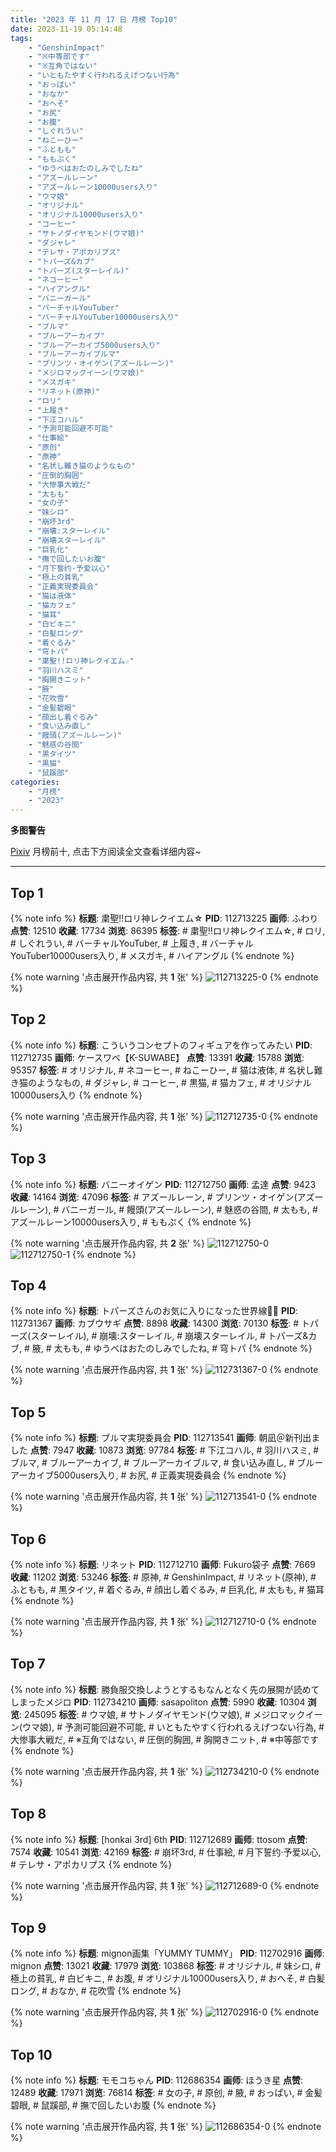 ```yaml
---
title: "2023 年 11 月 17 日 月榜 Top10"
date: 2023-11-19 05:14:48
tags:
    - "GenshinImpact"
    - "※中等部です"
    - "※互角ではない"
    - "いともたやすく行われるえげつない行為"
    - "おっぱい"
    - "おなか"
    - "おへそ"
    - "お尻"
    - "お腹"
    - "しぐれうい"
    - "ねこーひー"
    - "ふともも"
    - "ももぷく"
    - "ゆうべはおたのしみでしたね"
    - "アズールレーン"
    - "アズールレーン10000users入り"
    - "ウマ娘"
    - "オリジナル"
    - "オリジナル10000users入り"
    - "コーヒー"
    - "サトノダイヤモンド(ウマ娘)"
    - "ダジャレ"
    - "テレサ・アポカリプス"
    - "トパーズ&カブ"
    - "トパーズ(スターレイル)"
    - "ネコーヒー"
    - "ハイアングル"
    - "バニーガール"
    - "バーチャルYouTuber"
    - "バーチャルYouTuber10000users入り"
    - "ブルマ"
    - "ブルーアーカイブ"
    - "ブルーアーカイブ5000users入り"
    - "ブルーアーカイブルマ"
    - "プリンツ・オイゲン(アズールレーン)"
    - "メジロマックイーン(ウマ娘)"
    - "メスガキ"
    - "リネット(原神)"
    - "ロリ"
    - "上履き"
    - "下江コハル"
    - "予測可能回避不可能"
    - "仕事絵"
    - "原创"
    - "原神"
    - "名状し難き猫のようなもの"
    - "圧倒的胸囲"
    - "大惨事大戦だ"
    - "太もも"
    - "女の子"
    - "妹シロ"
    - "崩坏3rd"
    - "崩壊:スターレイル"
    - "崩壊スターレイル"
    - "巨乳化"
    - "撫で回したいお腹"
    - "月下誓约·予爱以心"
    - "極上の貧乳"
    - "正義実現委員会"
    - "猫は液体"
    - "猫カフェ"
    - "猫耳"
    - "白ビキニ"
    - "白髪ロング"
    - "着ぐるみ"
    - "穹トパ"
    - "粛聖!!ロリ神レクイエム☆"
    - "羽川ハスミ"
    - "胸開きニット"
    - "腋"
    - "花吹雪"
    - "金髪碧眼"
    - "顔出し着ぐるみ"
    - "食い込み直し"
    - "饅頭(アズールレーン)"
    - "魅惑の谷間"
    - "黒タイツ"
    - "黒猫"
    - "鼠蹊部"
categories:
    - "月榜"
    - "2023"
---
```


<i class="fa fa-triangle-exclamation"></i>**多图警告**<i class="fa fa-triangle-exclamation"></i>

[Pixiv](https://www.pixiv.net/) 月榜前十, 点击下方阅读全文查看详细内容~

<!-- more -->

---

## Top 1

{% note info %}
**标题**: 粛聖!!ロリ神レクイエム☆
**PID**: 112713225 **画师**: ふわり
**点赞**: 12510 **收藏**: 17734 **浏览**: 86395
**标签**: # 粛聖!!ロリ神レクイエム☆, # ロリ, # しぐれうい, # バーチャルYouTuber, # 上履き, # バーチャルYouTuber10000users入り, # メスガキ, # ハイアングル
{% endnote %}

{% note warning '点击展开作品内容, 共 **1** 张' %}
![112713225-0](https://i.pixiv.re/img-original/img/2023/10/21/00/07/05/112713225_p0.jpg)
{% endnote %}

## Top 2

{% note info %}
**标题**: こういうコンセプトのフィギュアを作ってみたい
**PID**: 112712735 **画师**: ケースワベ【K-SUWABE】
**点赞**: 13391 **收藏**: 15788 **浏览**: 95357
**标签**: # オリジナル, # ネコーヒー, # ねこーひー, # 猫は液体, # 名状し難き猫のようなもの, # ダジャレ, # コーヒー, # 黒猫, # 猫カフェ, # オリジナル10000users入り
{% endnote %}

{% note warning '点击展开作品内容, 共 **1** 张' %}
![112712735-0](https://i.pixiv.re/img-original/img/2023/10/21/00/00/26/112712735_p0.jpg)
{% endnote %}

## Top 3

{% note info %}
**标题**: バニーオイゲン
**PID**: 112712750 **画师**: 孟達
**点赞**: 9423 **收藏**: 14164 **浏览**: 47096
**标签**: # アズールレーン, # プリンツ・オイゲン(アズールレーン), # バニーガール, # 饅頭(アズールレーン), # 魅惑の谷間, # 太もも, # アズールレーン10000users入り, # ももぷく
{% endnote %}

{% note warning '点击展开作品内容, 共 **2** 张' %}
![112712750-0](https://i.pixiv.re/img-original/img/2023/10/21/00/12/53/112712750_p0.jpg)
![112712750-1](https://i.pixiv.re/img-original/img/2023/10/21/00/12/53/112712750_p1.jpg)
{% endnote %}

## Top 4

{% note info %}
**标题**: トパーズさんのお気に入りになった世界線🚃💫
**PID**: 112731367 **画师**: カブウサギ
**点赞**: 8898 **收藏**: 14300 **浏览**: 70130
**标签**: # トパーズ(スターレイル), # 崩壊:スターレイル, # 崩壊スターレイル, # トパーズ&カブ, # 腋, # 太もも, # ゆうべはおたのしみでしたね, # 穹トパ
{% endnote %}

{% note warning '点击展开作品内容, 共 **1** 张' %}
![112731367-0](https://i.pixiv.re/img-original/img/2023/10/21/18/13/25/112731367_p0.jpg)
{% endnote %}

## Top 5

{% note info %}
**标题**: ブルマ実現委員会
**PID**: 112713541 **画师**: 朝凪＠新刊出ました
**点赞**: 7947 **收藏**: 10873 **浏览**: 97784
**标签**: # 下江コハル, # 羽川ハスミ, # ブルマ, # ブルーアーカイブ, # ブルーアーカイブルマ, # 食い込み直し, # ブルーアーカイブ5000users入り, # お尻, # 正義実現委員会
{% endnote %}

{% note warning '点击展开作品内容, 共 **1** 张' %}
![112713541-0](https://i.pixiv.re/img-original/img/2023/10/21/00/16/06/112713541_p0.jpg)
{% endnote %}

## Top 6

{% note info %}
**标题**: リネット
**PID**: 112712710 **画师**: Fukuro袋子
**点赞**: 7669 **收藏**: 11202 **浏览**: 53246
**标签**: # 原神, # GenshinImpact, # リネット(原神), # ふともも, # 黒タイツ, # 着ぐるみ, # 顔出し着ぐるみ, # 巨乳化, # 太もも, # 猫耳
{% endnote %}

{% note warning '点击展开作品内容, 共 **1** 张' %}
![112712710-0](https://i.pixiv.re/img-original/img/2023/10/21/00/00/19/112712710_p0.jpg)
{% endnote %}

## Top 7

{% note info %}
**标题**: 勝負服交換しようとするもなんとなく先の展開が読めてしまったメジロ
**PID**: 112734210 **画师**: sasapoliton
**点赞**: 5990 **收藏**: 10304 **浏览**: 245095
**标签**: # ウマ娘, # サトノダイヤモンド(ウマ娘), # メジロマックイーン(ウマ娘), # 予測可能回避不可能, # いともたやすく行われるえげつない行為, # 大惨事大戦だ, # ※互角ではない, # 圧倒的胸囲, # 胸開きニット, # ※中等部です
{% endnote %}

{% note warning '点击展开作品内容, 共 **1** 张' %}
![112734210-0](https://i.pixiv.re/img-original/img/2023/10/21/20/00/08/112734210_p0.jpg)
{% endnote %}

## Top 8

{% note info %}
**标题**: [honkai 3rd] 6th
**PID**: 112712689 **画师**: ttosom
**点赞**: 7574 **收藏**: 10541 **浏览**: 42169
**标签**: # 崩坏3rd, # 仕事絵, # 月下誓约·予爱以心, # テレサ・アポカリプス
{% endnote %}

{% note warning '点击展开作品内容, 共 **1** 张' %}
![112712689-0](https://i.pixiv.re/img-original/img/2023/10/21/00/00/15/112712689_p0.jpg)
{% endnote %}

## Top 9

{% note info %}
**标题**: mignon画集「YUMMY TUMMY」
**PID**: 112702916 **画师**: mignon
**点赞**: 13021 **收藏**: 17979 **浏览**: 103868
**标签**: # オリジナル, # 妹シロ, # 極上の貧乳, # 白ビキニ, # お腹, # オリジナル10000users入り, # おへそ, # 白髪ロング, # おなか, # 花吹雪
{% endnote %}

{% note warning '点击展开作品内容, 共 **1** 张' %}
![112702916-0](https://i.pixiv.re/img-original/img/2023/10/20/18/33/11/112702916_p0.jpg)
{% endnote %}

## Top 10

{% note info %}
**标题**: モモコちゃん
**PID**: 112686354 **画师**: ほうき星
**点赞**: 12489 **收藏**: 17971 **浏览**: 76814
**标签**: # 女の子, # 原创, # 腋, # おっぱい, # 金髪碧眼, # 鼠蹊部, # 撫で回したいお腹
{% endnote %}

{% note warning '点击展开作品内容, 共 **1** 张' %}
![112686354-0](https://i.pixiv.re/img-original/img/2023/10/20/00/00/26/112686354_p0.jpg)
{% endnote %}
